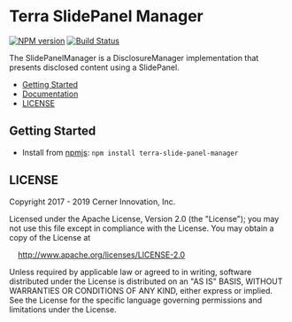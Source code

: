 # Terra SlidePanel Manager

[![NPM version](https://badgen.net/npm/v/terra-slide-panel-manager)](https://www.npmjs.org/package/terra-slide-panel-manager)
[![Build Status](https://badgen.net/travis/cerner/terra-framework)](https://travis-ci.org/cerner/terra-framework)

The SlidePanelManager is a DisclosureManager implementation that presents disclosed content using a SlidePanel.

- [Getting Started](#getting-started)
- [Documentation](https://github.com/cerner/terra-framework/tree/master/packages/terra-slide-panel-manager/docs)
- [LICENSE](#license)

## Getting Started

- Install from [npmjs](https://www.npmjs.com): `npm install terra-slide-panel-manager`

## LICENSE

Copyright 2017 - 2019 Cerner Innovation, Inc.

Licensed under the Apache License, Version 2.0 (the "License"); you may not use this file except in compliance with the License. You may obtain a copy of the License at

&nbsp;&nbsp;&nbsp;&nbsp;http://www.apache.org/licenses/LICENSE-2.0

Unless required by applicable law or agreed to in writing, software distributed under the License is distributed on an "AS IS" BASIS, WITHOUT WARRANTIES OR CONDITIONS OF ANY KIND, either express or implied. See the License for the specific language governing permissions and limitations under the License.
